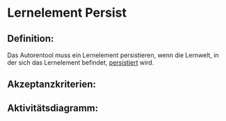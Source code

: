 # Lernelement Persist

## Definition:

Das Autorentool muss ein Lernelement persistieren, wenn die Lernwelt, in der sich das Lernelement befindet, [persistiert](ASE6.md) wird.

## Akzeptanzkriterien:

## Aktivitätsdiagramm:


